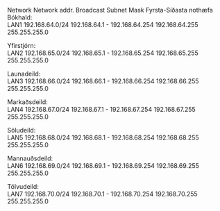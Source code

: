 			
		  	
			
			
 Network	Network addr.	Broadcast	Subnet Mask
	Fyrsta-Síðasta nothæfa		
Bókhald:			
LAN1 192.168.64.0/24    	192.168.64.1 - 192.168.64.254	  192.168.64.255   	 255.255.255.0
			
			
Yfirstjórn:			
LAN2 192.168.65.0/24   	192.168.65.1 - 192.168.65.254     	192.168.65.255   	255.255.255.0
			
			
Launadeild:			
LAN3 192.168.66.0/24        	 192.168.66.1 - 192.168.66.254	  192.168.66.255 	255.255.255.0
			
			
Markaðsdeild:			
LAN4 192.168.67.0/24   	 192.168.67.1 - 192.168.67.254     	 192.168.67.255  	 255.255.255.0
			
			
Söludeild:			
LAN5 192.168.68.0/24	192.168.68.1 - 192.168.68.254	192.168.68.255	  255.255.255.0
			
			
Mannauðsdeild:			
LAN6 192.168.69.0/24	192.168.69.1 - 192.168.69.254	192.168.69.255	 255.255.255.0
			
			
Tölvudeild:			
LAN7 192.168.70.0/24	192.168.70.1 - 192.168.70.254	192.168.70.255	     255.255.255.0
